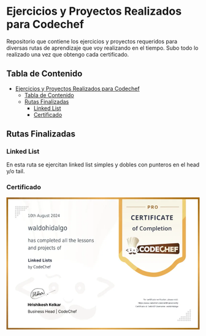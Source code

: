 # Ejercicios y Proyectos Realizados para Codechef

Repositorio que contiene los ejercicios y proyectos requeridos para diversas rutas de aprendizaje que voy realizando en el tiempo. Subo todo lo realizado una vez que obtengo cada certificado.

## Tabla de Contenido

- [Ejercicios y Proyectos Realizados para Codechef](#ejercicios-y-proyectos-realizados-para-codechef)
  - [Tabla de Contenido](#tabla-de-contenido)
  - [Rutas Finalizadas](#rutas-finalizadas)
    - [Linked List](#linked-list)
    - [Certificado](#certificado)

## Rutas Finalizadas

### Linked List

En esta ruta se ejercitan linked list simples y dobles con punteros en el head y/o tail.

### Certificado

![Certificado Linked List](./LinkedList/certificado-Linked%20Lists.webp)
